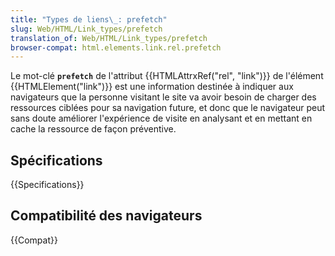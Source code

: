 ```yaml
---
title: "Types de liens\_: prefetch"
slug: Web/HTML/Link_types/prefetch
translation_of: Web/HTML/Link_types/prefetch
browser-compat: html.elements.link.rel.prefetch
---
```

Le mot-clé **`prefetch`** de l'attribut {{HTMLAttrxRef("rel", "link")}} de l'élément {{HTMLElement("link")}} est une information destinée à indiquer aux navigateurs que la personne visitant le site va avoir besoin de charger des ressources ciblées pour sa navigation future, et donc que le navigateur peut sans doute améliorer l'expérience de visite en analysant et en mettant en cache la ressource de façon préventive.

## Spécifications

{{Specifications}}

## Compatibilité des navigateurs

{{Compat}}
